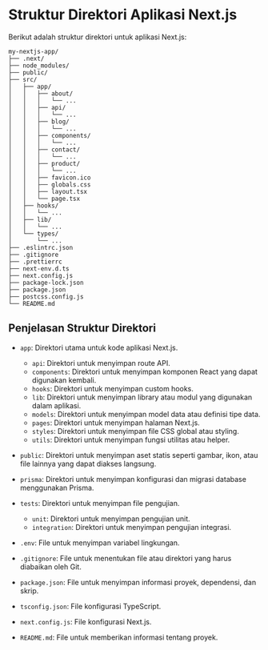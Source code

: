 # Struktur Direktori Aplikasi Next.js

Berikut adalah struktur direktori untuk aplikasi Next.js:

```
my-nextjs-app/
├── .next/
├── node_modules/
├── public/
├── src/
│   ├── app/
│   │   ├── about/
│   │   │   └── ...
│   │   ├── api/
│   │   │   └── ...
│   │   ├── blog/
│   │   │   └── ...
│   │   ├── components/
│   │   │   └── ...
│   │   ├── contact/
│   │   │   └── ...
│   │   ├── product/
│   │   │   └── ...
│   │   ├── favicon.ico
│   │   ├── globals.css
│   │   ├── layout.tsx
│   │   └── page.tsx
│   ├── hooks/
│   │   └── ...
│   ├── lib/
│   │   └── ...
│   └── types/
│       └── ...
├── .eslintrc.json
├── .gitignore
├── .prettierrc
├── next-env.d.ts
├── next.config.js
├── package-lock.json
├── package.json
├── postcss.config.js
└── README.md
```

## Penjelasan Struktur Direktori

- `app`: Direktori utama untuk kode aplikasi Next.js.
  - `api`: Direktori untuk menyimpan route API.
  - `components`: Direktori untuk menyimpan komponen React yang dapat digunakan kembali.
  - `hooks`: Direktori untuk menyimpan custom hooks.
  - `lib`: Direktori untuk menyimpan library atau modul yang digunakan dalam aplikasi.
  - `models`: Direktori untuk menyimpan model data atau definisi tipe data.
  - `pages`: Direktori untuk menyimpan halaman Next.js.
  - `styles`: Direktori untuk menyimpan file CSS global atau styling.
  - `utils`: Direktori untuk menyimpan fungsi utilitas atau helper.

- `public`: Direktori untuk menyimpan aset statis seperti gambar, ikon, atau file lainnya yang dapat diakses langsung.

- `prisma`: Direktori untuk menyimpan konfigurasi dan migrasi database menggunakan Prisma.

- `tests`: Direktori untuk menyimpan file pengujian.
  - `unit`: Direktori untuk menyimpan pengujian unit.
  - `integration`: Direktori untuk menyimpan pengujian integrasi.

- `.env`: File untuk menyimpan variabel lingkungan.

- `.gitignore`: File untuk menentukan file atau direktori yang harus diabaikan oleh Git.

- `package.json`: File untuk menyimpan informasi proyek, dependensi, dan skrip.

- `tsconfig.json`: File konfigurasi TypeScript.

- `next.config.js`: File konfigurasi Next.js.

- `README.md`: File untuk memberikan informasi tentang proyek.
